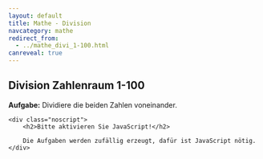 ```yaml
---
layout: default
title: Mathe - Division
navcategory: mathe
redirect_from:
  - ../mathe_divi_1-100.html
canreveal: true
---
```


## Division Zahlenraum 1-100

**Aufgabe:** Dividiere die beiden Zahlen voneinander.

<script type="text/javascript">

    var already = new Array();

    for (var i = 0; i < 100; i++) {
        do {
            var a = Math.floor(Math.random() * 10) + 1;
            var b = Math.floor(Math.random() * 10) + 1;
            var key = a + "-" + b;
            /*if (a < b) {
              key = a + "-" + b;
            } else {
              key = b + "-" + a;
            }*/
        } while (already.indexOf(key) != -1);

        document.write("<div class=\"t\">" + (a * b) + " : " + b + " = <span class=\"revealHide\">_______</span><span class=\"reveal\">" + a + "</span> </div>");
        already.push(key);
    }

</script><noscript>
    <div class="noscript">
        <h2>Bitte aktivieren Sie JavaScript!</h2>

        Die Aufgaben werden zufällig erzeugt, dafür ist JavaScript nötig.
    </div>
</noscript>



